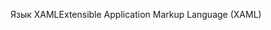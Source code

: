 <span data-ttu-id="21a3c-101">Язык XAML</span><span class="sxs-lookup"><span data-stu-id="21a3c-101">Extensible Application Markup Language (XAML)</span></span>